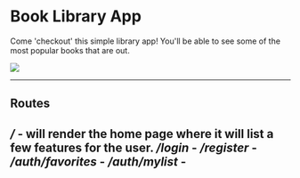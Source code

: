 # Book Library App
Come 'checkout' this simple library app! You'll be able to see some of the most popular books that are out.

![](https://media.giphy.com/media/aN5kVBEd1YH5e/giphy.gif)

---
## Routes
*/* - will render the home page where it will list a few features for the user.
*/login* - 
*/register* - 
*/auth/favorites* - 
*/auth/mylist* - 
---